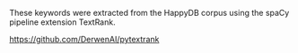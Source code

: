 These keywords were extracted from the HappyDB corpus using the spaCy pipeline extension TextRank.

https://github.com/DerwenAI/pytextrank
